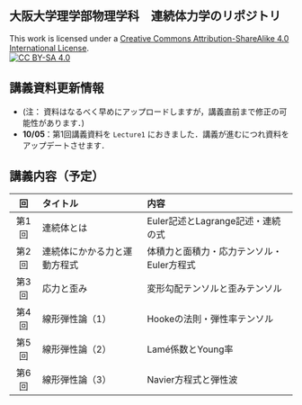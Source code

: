 ## 大阪大学理学部物理学科　連続体力学のリポジトリ
This work is licensed under a
[Creative Commons Attribution-ShareAlike 4.0 International License][cc-by-sa].<br>
[![CC BY-SA 4.0][cc-by-sa-image]][cc-by-sa]

[cc-by-sa]: http://creativecommons.org/licenses/by-sa/4.0/
[cc-by-sa-image]: https://licensebuttons.net/l/by-sa/4.0/88x31.png
[cc-by-sa-shield]: https://img.shields.io/badge/License-CC%20BY--SA%204.0-lightgrey.svg

## 講義資料更新情報
- (注： 資料はなるべく早めにアップロードしますが，講義直前まで修正の可能性があります．)
- **10/05**：第1回講義資料を `Lecture1` におきました．講義が進むにつれ資料をアップデートさせます．

## 講義内容（予定）

| 回 | タイトル | 内容 |
|:------:|:-----------|:------|
| 第1回  | 連続体とは | Euler記述とLagrange記述・連続の式 |
| 第2回  | 連続体にかかる力と運動方程式 | 体積力と面積力・応力テンソル・Euler方程式 |
| 第3回  | 応力と歪み | 変形勾配テンソルと歪みテンソル |
| 第4回  | 線形弾性論（1） | Hookeの法則・弾性率テンソル|
| 第5回  | 線形弾性論（2） | Lamé係数とYoung率 |
| 第6回  | 線形弾性論（3） | Navier方程式と弾性波 |
